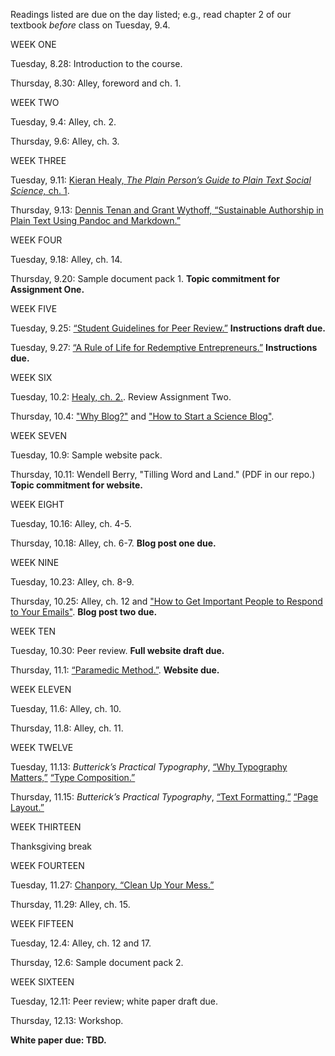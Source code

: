 Readings listed are due on the day listed; e.g., read chapter 2 of our textbook *before* class on Tuesday, 9.4.

WEEK ONE

Tuesday, 8.28: Introduction to the course.

Thursday, 8.30: Alley, foreword and ch. 1.

WEEK TWO

Tuesday, 9.4: Alley, ch. 2.

Thursday, 9.6: Alley, ch. 3.

WEEK THREE

Tuesday, 9.11: [Kieran Healy, *The Plain Person’s Guide to Plain Text Social Science,* ch. 1](http://plain-text.co/).

Thursday, 9.13: [Dennis Tenan and Grant Wythoff, “Sustainable Authorship in Plain Text Using Pandoc and Markdown.”](https://programminghistorian.org/en/lessons/sustainable-authorship-in-plain-text-using-pandoc-and-markdown)

WEEK FOUR

Tuesday, 9.18: Alley, ch. 14.

Thursday, 9.20: Sample document pack 1. **Topic commitment for Assignment One.**

WEEK FIVE

Tuesday, 9.25: [“Student Guidelines for Peer Review.”](https://serc.carleton.edu/sp/library/peerreview/tips.html) **Instructions draft due.**

Tuesday, 9.27: [“A Rule of Life for Redemptive Entrepreneurs.”](https://rule.praxislabs.org/) **Instructions due.**

WEEK SIX

Tuesday, 10.2: [Healy, ch. 2.](http://plain-text.co/keep-a-record.html). Review Assignment Two.

Thursday, 10.4: ["Why Blog?"](https://blog.hubspot.com/marketing/the-benefits-of-business-blogging-ht) and ["How to Start a Science Blog"](https://blog.hubspot.com/marketing/the-benefits-of-business-blogging-ht).

WEEK SEVEN

Tuesday, 10.9: Sample website pack.  

Thursday, 10.11: Wendell Berry, "Tilling Word and Land." (PDF in our repo.) **Topic commitment for website.**

WEEK EIGHT

Tuesday, 10.16: Alley, ch. 4-5. 

Thursday, 10.18: Alley, ch. 6-7. **Blog post one due.**

WEEK NINE

Tuesday, 10.23: Alley, ch. 8-9.

Thursday, 10.25: Alley, ch. 12 and ["How to Get Important People to Respond to Your Emails"](https://qz.com/97281/the-secrets-to-getting-important-people-to-email-you-back/). **Blog post two due.**

WEEK TEN

Tuesday, 10.30: Peer review. **Full website draft due.**

Thursday, 11.1: [“Paramedic Method.”](https://owl.purdue.edu/owl/general_writing/academic_writing/paramedic_method.html). **Website due.**

WEEK ELEVEN

Tuesday, 11.6: Alley, ch. 10.

Thursday, 11.8: Alley, ch. 11.

WEEK TWELVE

Tuesday, 11.13: *Butterick’s Practical Typography*, [“Why Typography Matters,”](https://practicaltypography.com/why-typography-matters.html) [“Type Composition.”](https://practicaltypography.com/type-composition.html)

Thursday, 11.15: *Butterick’s Practical Typography*, [“Text Formatting,”](https://practicaltypography.com/text-formatting.html) [“Page Layout.”](https://practicaltypography.com/page-layout.html)

WEEK THIRTEEN

Thanksgiving break

WEEK FOURTEEN

Tuesday, 11.27: [Chanpory, “Clean Up Your Mess.”](http://www.visualmess.com/)

Thursday, 11.29: Alley, ch. 15.

WEEK FIFTEEN

Tuesday, 12.4: Alley, ch. 12 and 17.

Thursday, 12.6: Sample document pack 2.

WEEK SIXTEEN

Tuesday, 12.11: Peer review; white paper draft due.

Thursday, 12.13: Workshop. 

**White paper due: TBD.**
